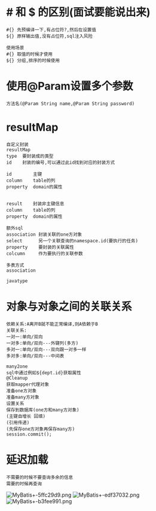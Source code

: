 
# # 和 $ 的区别(面试要能说出来)
```
#{} 先预编译一下,有占位符?,然后在设置值
${} 原样输出值,没有占位符,sql注入风险

使用场景
#{} 取值的时候才使用
${} 分组,排序的时候使用
```

# 使用@Param设置多个参数
```
方法名(@Param String name,@Param String password)
```
# resultMap
```
自定义封装
resultMap
type  要封装成的类型
id    封装的编号,可以通过此id找到对应的封装方式

id        主键
column    table的列
property  domain的属性


result    封装非主键信息
column    table的列
property  domain的属性

额外sql
association 封装关联的one方对象
select      另一个关联查询的namespace.id(要执行的任务)
property    要封装的关联属性
colcumn     作为要执行的关联参数

多表方式
association

javatype    
```
# 对象与对象之间的关联关系
```
依赖关系:A离开B就不能正常编译,则A依赖于B
关联关系:
一对一:单向/双向
一对多:单向/双向---外键列(多方)
多对一:单向/双向---双向跟一对多一样
多对多:单向/双向---中间表
```

```
many2one
sql中通过例如${dept.id}获取属性
@Cleanup
获取mapper代理对象
准备one方对象
准备many方对象
设置关系
保存到数据库(one方和many方对象)
(主键自增长 回填)
(引用传递)
(先保存one方对象再保存many方)
session.commit();
```

# 延迟加载
```
不需要的时候不要查询多余的信息
需要的时候再查询
```
<img alt="MyBatis+-5ffc29d9.png" src="assets/MyBatis+-5ffc29d9.png" width="" height="" >
<img alt="MyBatis+-edf37032.png" src="assets/MyBatis+-edf37032.png" width="" height="" >
<img alt="MyBatis+-b3fee991.png" src="assets/MyBatis+-b3fee991.png" width="" height="" >
